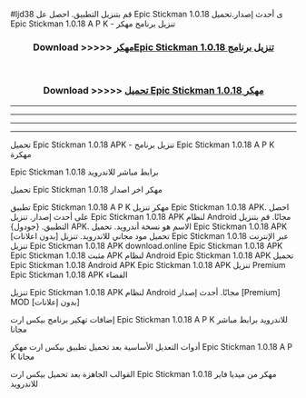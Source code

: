 #ljd38 قم بتنزيل التطبيق. احصل عل Epic Stickman 1.0.18 ى أحدث إصدار.تحميل Epic Stickman 1.0.18 A P K - تنزيل برنامج مهكر



<div align="center">
<h3>Download >>>>> <a href="https://ar-sites.web.app/?ar= Epic Stickman 1.0.18">مهكرEpic Stickman 1.0.18 تنزيل برنامج</a></h3><br>

<h3>Download >>>>> <a href="https://ar-sites.web.app/?ar= Epic Stickman 1.0.18">تحميل Epic Stickman 1.0.18 مهكر</a></h3>
</div>


----------------------------------------------------------

----------------------------------------------------------

----------------------------------------------------------

----------------------------------------------------------


تحميل Epic Stickman 1.0.18 APK - تنزيل برنامج Epic Stickman 1.0.18 A P K مهكرة

Epic Stickman 1.0.18 برابط مباشر للاندرويد

تحميل Epic Stickman 1.0.18 مهكر اخر اصدار

تطبيق Epic Stickman 1.0.18 A P K مهكر
تنزيل Epic Stickman 1.0.18 APK. احصل على أحدث إصدار.
تنزيل Epic Stickman 1.0.18 APK لنظام Android مجانًا.
قم بتنزيل التطبيق. {جودول} APK. الاسم هو نسخة أندرويد.
تحميل Epic Stickman 1.0.18 APK [بدون اعلانات]
تحميل مود مجاني للاندرويد.
تنزيل Epic Stickman 1.0.18 عبر الإنترنت
تنزيل Epic Stickman 1.0.18 APK
download.online Epic Stickman 1.0.18 APK
Epic Stickman 1.0.18 مثبت APK لنظام Android
Epic Stickman 1.0.18 APK
تحميل Epic Stickman 1.0.18 Android APK
Epic Stickman 1.0.18 APK تنزيل Premium
Epic Stickman 1.0.18 APK الفضاء

تنزيل Epic Stickman 1.0.18 APK لنظام Android مجانًا. أحدث إصدار [Premium] MOD [بدون إعلانات]

إضافات تهكير برنامج بيكس ارت Epic Stickman 1.0.18 A P K للاندرويد برابط مباشر مجانا

أدوات التعديل الأساسية بعد تحميل تطبيق بيكس ارت مهكر Epic Stickman 1.0.18 A P K مجانا

القوالب الجاهزة بعد تحميل بيكس ارت Epic Stickman 1.0.18 مهكر من ميديا فاير للاندرويد




